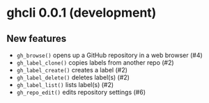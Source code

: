 ghcli 0.0.1 (development)
=========================

New features
------------

* `gh_browse()` opens up a GitHub repository in a web browser (#4)
* `gh_label_clone()` copies labels from another repo (#2)
* `gh_label_create()` creates a label (#2)
* `gh_label_delete()` deletes label(s) (#2)
* `gh_label_list()` lists label(s) (#2)
* `gh_repo_edit()` edits repository settings (#6)
